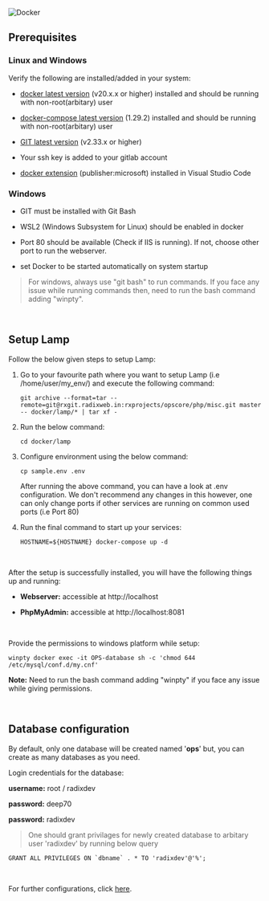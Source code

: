 ![Docker](/docker/lamp/assets/images/main.png "Docker LAMP STACK")

## Prerequisites

### Linux and Windows

Verify the following are installed/added in your system:

- <a href="https://docs.docker.com/get-docker/">docker latest version</a> (v20.x.x or higher) installed and should be running with non-root(arbitary) user

- <a href="https://docs.docker.com/compose/install/">docker-compose latest version</a> (1.29.2) installed and should be running with non-root(arbitary) user

- <a href="https://git-scm.com/downloads">GIT latest version</a> (v2.33.x or higher)

- Your ssh key is added to your gitlab account

- <a href="https://marketplace.visualstudio.com/items?itemName=ms-azuretools.vscode-docker">docker extension</a> (publisher:microsoft) installed in Visual Studio Code


### Windows

- GIT must be installed with Git Bash

- WSL2 (Windows Subsystem for Linux) should be enabled in docker

- Port 80 should be available (Check if IIS is running). If not, choose other port to run the webserver.

- set Docker to be started automatically on system startup


> For windows, always use "git bash" to run commands. If you face any issue while running commands then, need to run the bash command adding "winpty".

<br>

## Setup Lamp

Follow the below given steps to setup Lamp:

1. Go to your favourite path where you want to setup Lamp (i.e /home/user/my_env/) and execute the following command:
   ```
   git archive --format=tar --remote=git@rxgit.radixweb.in:rxprojects/opscore/php/misc.git master -- docker/lamp/* | tar xf -
   ```

1. Run the below command:
   
   ```
   cd docker/lamp
   ```

1. Configure environment using the below command:
   
   ```
   cp sample.env .env
   ```

   After running the above command, you can have a look at .env configuration. We don't recommend any changes in this however, one can only change ports if other services are running on common used ports (i.e Port 80)
   <br>

1. Run the final command to start up your services:
   
   ```
   HOSTNAME=${HOSTNAME} docker-compose up -d
   ``` 
<br>

After the setup is successfully installed, you will have the following things up and running:

- **Webserver:** accessible at http://localhost

- **PhpMyAdmin:** accessible at http://localhost:8081

<br>

Provide the permissions to windows platform while setup:
```
winpty docker exec -it OPS-database sh -c 'chmod 644 /etc/mysql/conf.d/my.cnf'
```

**Note:** Need to run the bash command adding "winpty" if you face any issue while giving permissions.

<br>

## Database configuration

By default, only one database will be created named '**ops**' but, you can create as many databases as you need. 

Login credentials for the database:

**username:** root / radixdev

**password:** deep70

**password:** radixdev

> One should grant privilages for newly created database to arbitary user 'radixdev' by running below query
```
GRANT ALL PRIVILEGES ON `dbname` . * TO 'radixdev'@'%';
```

<br>

For further configurations, click <a href="https://rxgit.radixweb.in/rxprojects/opscore/php/opscore/-/wikis/Docker-Configuration" target="_blank">here</a>. 
